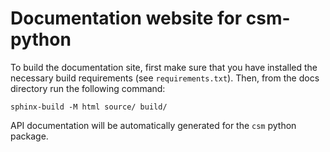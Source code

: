 # Documentation website for csm-python

To build the documentation site, first make sure that you have installed the necessary build requirements (see `requirements.txt`). Then, from the docs directory run the following command:

    sphinx-build -M html source/ build/

API documentation will be automatically generated for the `csm` python package.
